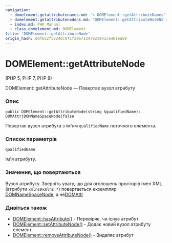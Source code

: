 ```yaml
---
navigation:
  - domelement.getattributenames.md: '« DOMElement::getAttributeNames'
  - domelement.getattributenodens.md: 'DOMElement::getAttributeNodeNS »'
  - index.md: PHP Manual
  - class.domelement.md: DOMElement
title: 'DOMElement::getAttributeNode'
origin_hash: ddf652f5224dc9f1fa9671347921941ca401ea50
---
```

# DOMElement::getAttributeNode

(PHP 5, PHP 7, PHP 8)

DOMElement::getAttributeNode — Повертає вузол атрибуту

### Опис

```methodsynopsis
public DOMElement::getAttributeNode(string $qualifiedName): DOMAttr|DOMNameSpaceNode|false
```

Повертає вузол атрибута з ім'ям `qualifiedName` поточного елемента.

### Список параметрів

`qualifiedName`

Ім'я атрибуту.

### Значення, що повертаються

Вузол атрибуту. Зверніть увагу, що для оголошень просторів імен XML (атрибути `xmlns`и`xmlns:*`) повертається екземпляр [DOMNameSpaceNode](class.domnamespacenode.md), а не[DOMAttr](class.domattr.md)

### Дивіться також

-   [DOMElement::hasAttribute()](domelement.hasattribute.md) \- Перевіряє, чи існує атрибут
-   [DOMElement::setAttributeNode()](domelement.setattributenode.md) \- Додає новий вузол атрибуту елемент
-   [DOMElement::removeAttributeNode()](domelement.removeattributenode.md) \- Видаляє атрибут
